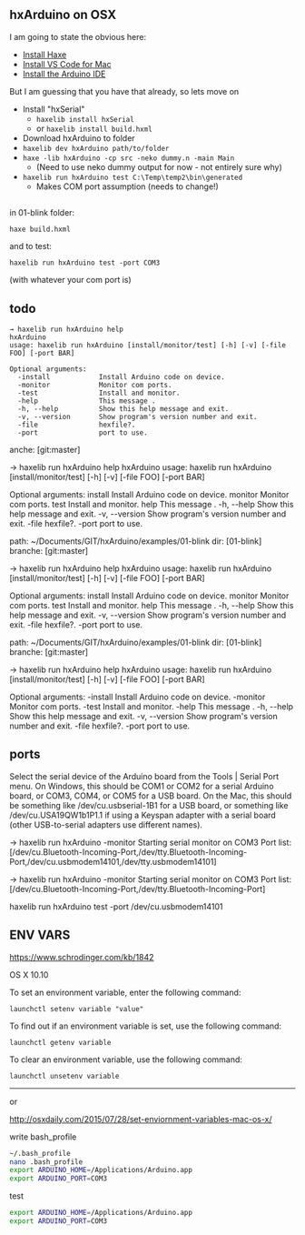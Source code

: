 ## hxArduino on OSX

I am going to state the obvious here:

- [Install Haxe](https://haxe.org/download/file/3.4.7/haxe-3.4.7-osx-installer.pkg/)
- [Install VS Code for Mac](https://code.visualstudio.com/docs/?dv=osx)
- [Install the Arduino IDE](https://www.arduino.cc/en/Main/Software)

But I am guessing that you have that already, so lets move on

* Install "hxSerial"
    * `haxelib install hxSerial`
    * or `haxelib install build.hxml`
* Download hxArduino to folder
* `haxelib dev hxArduino path/to/folder`
* `haxe -lib hxArduino -cp src -neko dummy.n -main Main`
	* (Need to use neko dummy output for now - not entirely sure why)
* `haxelib run hxArduino test C:\Temp\temp2\bin\generated`
	* Makes COM port assumption (needs to change!)



##

in 01-blink folder:

```
haxe build.hxml
```

and to test:


```
haxelib run hxArduino test -port COM3
```
(with whatever your com port is)


## todo

```
→ haxelib run hxArduino help
hxArduino
usage: haxelib run hxArduino [install/monitor/test] [-h] [-v] [-file FOO] [-port BAR]

Optional arguments:
  -install            Install Arduino code on device.
  -monitor            Monitor com ports.
  -test               Install and monitor.
  -help               This message .
  -h, --help          Show this help message and exit.
  -v, --version       Show program's version number and exit.
  -file               hexfile?.
  -port               port to use.
```



anche:  [git:master]

→ haxelib run hxArduino help
hxArduino
usage: haxelib run hxArduino [install/monitor/test] [-h] [-v] [-file FOO] [-port BAR]

Optional arguments:
  install            Install Arduino code on device.
  monitor            Monitor com ports.
  test               Install and monitor.
  help               This message .
  -h, --help         Show this help message and exit.
  -v, --version      Show program's version number and exit.
  -file              hexfile?.
  -port              port to use.

path:     ~/Documents/GIT/hxArduino/examples/01-blink
dir:      [01-blink]
branche:  [git:master]

→ haxelib run hxArduino help
hxArduino
usage: haxelib run hxArduino [install/monitor/test] [-h] [-v] [-file FOO] [-port BAR]

Optional arguments:
  install            Install Arduino code on device.
  monitor            Monitor com ports.
  test               Install and monitor.
  help               This message .
  -h, --help         Show this help message and exit.
  -v, --version      Show program's version number and exit.
  -file              hexfile?.
  -port              port to use.

path:     ~/Documents/GIT/hxArduino/examples/01-blink
dir:      [01-blink]
branche:  [git:master]

→ haxelib run hxArduino help
hxArduino
usage: haxelib run hxArduino [install/monitor/test] [-h] [-v] [-file FOO] [-port BAR]

Optional arguments:
  -install            Install Arduino code on device.
  -monitor            Monitor com ports.
  -test               Install and monitor.
  -help               This message .
  -h, --help          Show this help message and exit.
  -v, --version       Show program's version number and exit.
  -file               hexfile?.
  -port               port to use.




## ports

Select the serial device of the Arduino board from the Tools | Serial Port menu. On Windows, this should be COM1 or COM2 for a serial Arduino board, or COM3, COM4, or COM5 for a USB board. On the Mac, this should be something like /dev/cu.usbserial-1B1 for a USB board, or something like /dev/cu.USA19QW1b1P1.1 if using a Keyspan adapter with a serial board (other USB-to-serial adapters use different names).



→ haxelib run hxArduino -monitor
Starting serial monitor on COM3
Port list: [/dev/cu.Bluetooth-Incoming-Port,/dev/tty.Bluetooth-Incoming-Port,/dev/cu.usbmodem14101,/dev/tty.usbmodem14101]

→ haxelib run hxArduino -monitor
Starting serial monitor on COM3
Port list: [/dev/cu.Bluetooth-Incoming-Port,/dev/tty.Bluetooth-Incoming-Port]




haxelib run hxArduino test -port /dev/cu.usbmodem14101


## ENV VARS

https://www.schrodinger.com/kb/1842



OS X 10.10

To set an environment variable, enter the following command:

```
launchctl setenv variable "value"
```

To find out if an environment variable is set, use the following command:

```
launchctl getenv variable
```

To clear an environment variable, use the following command:

```
launchctl unsetenv variable
```

----

or



http://osxdaily.com/2015/07/28/set-enviornment-variables-mac-os-x/

write bash_profile


```bash
~/.bash_profile
nano .bash_profile
export ARDUINO_HOME=/Applications/Arduino.app
export ARDUINO_PORT=COM3
```

test

```bash
export ARDUINO_HOME=/Applications/Arduino.app
export ARDUINO_PORT=COM3
```



<!--
private static var ARDUINO_HOME:String = "C:\\PROGRA~2\\Arduino";
private static var ARDUINO_HOME_OSX:String = "/Applications/Arduino.app/Contents/Java";
-->
